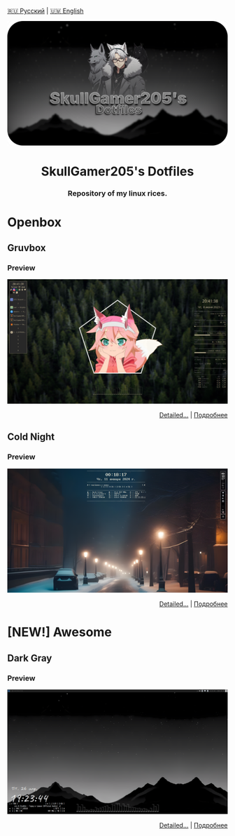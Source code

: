 [🇷🇺 Русский](README-ru.md) | [🇺🇲 English](README.md)

<p align="center"><a href="https://github.com/SkullGamer205/dotfiles"><img src="https://raw.githubusercontent.com/SkullGamer205/dotfiles/main/logo.png" alt="SkullGamer205's Dotfiles"></a></p>

# <div align="center">SkullGamer205's Dotfiles</div>
### <div align="center">Repository of my linux rices.</div>

# Openbox
## Gruvbox
### Preview
![Main Screen](openbox/GRUVBOX/PREVIEWS/preview-1.png)
<div align="right"><a href="openbox/GRUVBOX/README.md">Detailed...</a> | <a href="openbox/GRUVBOX/README-ru.md">Подробнее</a></div>

## Cold Night
### Preview
![Main Screen](openbox/COLD_NIGHT/.PREVIEWS/SCREENSHOT-1.png)
<div align="right"><a href="openbox/COLD_NIGHT/README.md">Detailed...</a> | <a href="openbox/COLD_NIGHT/README-ru.md">Подробнее</a></div>


# [NEW!] Awesome
## Dark Gray
### Preview
![Main Screen](awesome/DARK_GRAY/.preview/screenshot-1.png)
<div align="right"><a href="awesome/README.md">Detailed...</a> | <a href="awesome/README-ru.md">Подробнее</a></div>

